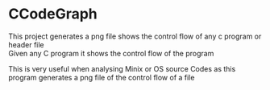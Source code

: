 # CCodeGraph
This project generates a png file shows the control flow of any c program or header file                                                                                                                                                                       
Given any C program it shows the control flow of the program  

This is very useful when analysing Minix or OS source Codes  as this program generates a png file of the control flow of a file

